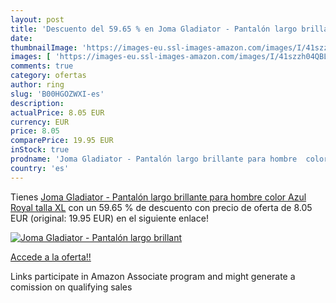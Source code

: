 ```yaml
---
layout: post
title: 'Descuento del 59.65 % en Joma Gladiator - Pantalón largo brillant'
date: 
thumbnailImage: 'https://images-eu.ssl-images-amazon.com/images/I/41szzh04QBL._SL200_.jpg'
images: [ 'https://images-eu.ssl-images-amazon.com/images/I/41szzh04QBL._SL200_.jpg' ]
comments: true
category: ofertas
author: ring
slug: 'B00HGOZWXI-es'
description:
actualPrice: 8.05 EUR
currency: EUR
price: 8.05
comparePrice: 19.95 EUR
inStock: true
prodname: 'Joma Gladiator - Pantalón largo brillante para hombre  color Azul Royal  talla XL'
country: 'es'
---
```


Tienes [Joma Gladiator - Pantalón largo brillante para hombre  color Azul Royal  talla XL](https://www.amazon.es/dp/B00HGOZWXI/?tag=tolees-21) con un 59.65 % de descuento con precio de oferta de 8.05 EUR (original: 19.95 EUR) en el siguiente enlace!

[![Joma Gladiator - Pantalón largo brillant](https://images-eu.ssl-images-amazon.com/images/I/41szzh04QBL._SL200_.jpg)](https://www.amazon.es/dp/B00HGOZWXI/?tag=tolees-21)

[Accede a la oferta!!](https://www.amazon.es/dp/B00HGOZWXI/?tag=tolees-21)

Links participate in Amazon Associate program and might generate a comission on qualifying sales


